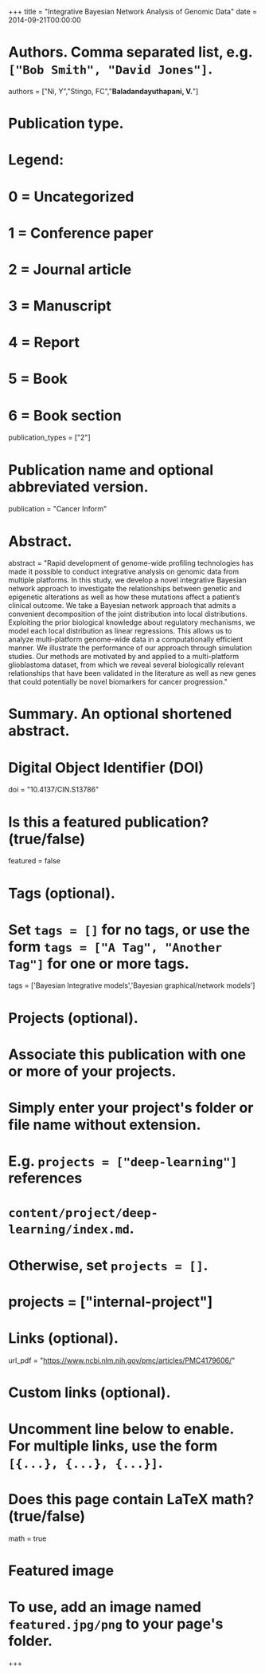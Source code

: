 +++
title = "Integrative Bayesian Network Analysis of Genomic Data"
date = 2014-09-21T00:00:00

# Authors. Comma separated list, e.g. `["Bob Smith", "David Jones"]`.
authors = ["Ni, Y","Stingo, FC","**Baladandayuthapani, V.**"]


# Publication type.
# Legend:
# 0 = Uncategorized
# 1 = Conference paper
# 2 = Journal article
# 3 = Manuscript
# 4 = Report
# 5 = Book
# 6 = Book section
publication_types = ["2"]

# Publication name and optional abbreviated version.
publication = "Cancer Inform"

# Abstract.
abstract = "Rapid development of genome-wide profiling technologies has made it possible to conduct integrative analysis on genomic data from multiple platforms. In this study, we develop a novel integrative Bayesian network approach to investigate the relationships between genetic and epigenetic alterations as well as how these mutations affect a patient’s clinical outcome. We take a Bayesian network approach that admits a convenient decomposition of the joint distribution into local distributions. Exploiting the prior biological knowledge about regulatory mechanisms, we model each local distribution as linear regressions. This allows us to analyze multi-platform genome-wide data in a computationally efficient manner. We illustrate the performance of our approach through simulation studies. Our methods are motivated by and applied to a multi-platform glioblastoma dataset, from which we reveal several biologically relevant relationships that have been validated in the literature as well as new genes that could potentially be novel biomarkers for cancer progression."

# Summary. An optional shortened abstract.

# Digital Object Identifier (DOI)
doi = "10.4137/CIN.S13786"

# Is this a featured publication? (true/false)
featured = false

# Tags (optional).
#   Set `tags = []` for no tags, or use the form `tags = ["A Tag", "Another Tag"]` for one or more tags.
tags = ['Bayesian Integrative models','Bayesian graphical/network models']

# Projects (optional).
#   Associate this publication with one or more of your projects.
#   Simply enter your project's folder or file name without extension.
#   E.g. `projects = ["deep-learning"]` references 
#   `content/project/deep-learning/index.md`.
#   Otherwise, set `projects = []`.
# projects = ["internal-project"]

# Links (optional).
 url_pdf = "https://www.ncbi.nlm.nih.gov/pmc/articles/PMC4179606/"




# Custom links (optional).
#   Uncomment line below to enable. For multiple links, use the form `[{...}, {...}, {...}]`.

# Does this page contain LaTeX math? (true/false)
math = true

# Featured image
# To use, add an image named `featured.jpg/png` to your page's folder. 
+++

